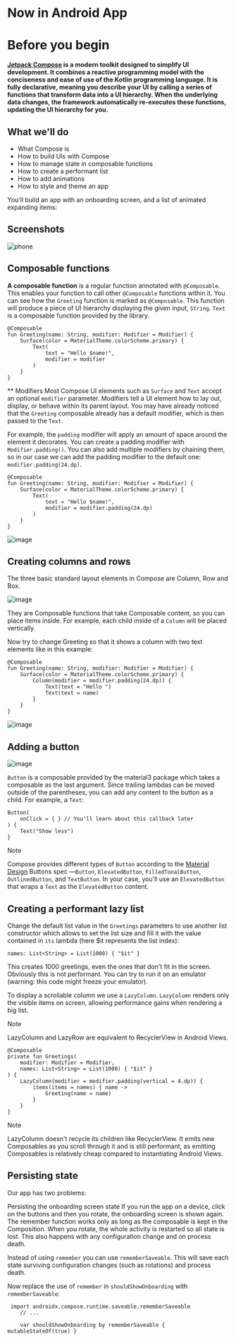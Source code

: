 Now in Android App
==================
# Before you begin
**[Jetpack Compose](https://developer.android.com/jetpack/compose) is a modern toolkit designed to simplify UI development. It combines a reactive programming model with the conciseness and ease of use of the Kotlin programming language. It is fully declarative, meaning you describe your UI by calling a series of functions that transform data into a UI hierarchy. When the underlying data changes, the framework automatically re-executes these functions, updating the UI hierarchy for you.**
## What we'll do
- What Compose is
- How to build UIs with Compose
- How to manage state in composable functions
- How to create a performant list
- How to add animations
- How to style and theme an app
  
You'll build an app with an onboarding screen, and a list of animated expanding items:

## Screenshots
![phone](https://github.com/oybekjon94/ComposeBasics/assets/91370134/37e5ba1c-f428-409f-97bf-f938fc74f050)
## Composable functions
**A composable function** is a regular function annotated with `@Composable`. This enables your function to call other `@Composable` functions within it. You can see how the `Greeting` function is marked as `@Composable`. This function will produce a piece of UI hierarchy displaying the given input, `String`. `Text` is a composable function provided by the library.

```
@Composable
fun Greeting(name: String, modifier: Modifier = Modifier) {
    Surface(color = MaterialTheme.colorScheme.primary) {
        Text(
            text = "Hello $name!",
            modifier = modifier
        )
    }
}
```

** Modifiers
Most Compose UI elements such as `Surface` and `Text` accept an optional `modifier` parameter. Modifiers tell a UI element how to lay out, display, or behave within its parent layout. You may have already noticed that the `Greeting` composable already has a default modifier, which is then passed to the `Text`.

For example, the `padding` modifier will apply an amount of space around the element it decorates. You can create a padding modifier with `Modifier.padding()`. You can also add multiple modifiers by chaining them, so in our case we can add the padding modifier to the default one: `modifier.padding(24.dp)`.

```
@Composable
fun Greeting(name: String, modifier: Modifier = Modifier) {
    Surface(color = MaterialTheme.colorScheme.primary) {
        Text(
            text = "Hello $name!",
            modifier = modifier.padding(24.dp)
        )
    }
}
```
![image](https://github.com/oybekjon94/ComposeBasics/assets/91370134/fe75236b-bda4-400d-85f1-6163f2c928f1)

## Creating columns and rows
The three basic standard layout elements in Compose are Column, Row and Box.

![image](https://github.com/oybekjon94/ComposeBasics/assets/91370134/fec669e3-45c8-4967-ba66-28e2dbc7fc6b)

They are Composable functions that take Composable content, so you can place items inside. For example, each child inside of a `Column` will be placed vertically.

Now try to change Greeting so that it shows a column with two text elements like in this example:

```
@Composable
fun Greeting(name: String, modifier: Modifier = Modifier) {
    Surface(color = MaterialTheme.colorScheme.primary) {
        Column(modifier = modifier.padding(24.dp)) {
            Text(text = "Hello ")
            Text(text = name)
        }
    }
}
```

![image](https://github.com/oybekjon94/ComposeBasics/assets/91370134/5258e999-10a8-41c5-a2d9-da9fa114cdb7)

## Adding a button
![image](https://github.com/oybekjon94/ComposeBasics/assets/91370134/c0dd0db8-86cf-467c-a422-41846d2443c5)

`Button` is a composable provided by the material3 package which takes a composable as the last argument. Since trailing lambdas can be moved outside of the parentheses, you can add any content to the button as a child. For example, a `Text`:
```
Button(
    onClick = { } // You'll learn about this callback later
) {
    Text("Show less")
}
```

> [!Note]
>  Compose provides different types of `Button` according to the [Material Design](https://m3.material.io/components/buttons/implementation/android) Buttons spec —`Button`, `ElevatedButton`, `FilledTonalButton`, `OutlinedButton`, and `TextButton`. In your case, you'll use an `ElevatedButton` that wraps a `Text` as the `ElevatedButton` content.

## Creating a performant lazy list
Change the default list value in the `Greetings` parameters to use another list constructor which allows to set the list size and fill it with the value contained in `its` lambda (here $it represents the list index):
```
names: List<String> = List(1000) { "$it" }
```
This creates 1000 greetings, even the ones that don't fit in the screen. Obviously this is not performant. You can try to run it on an emulator (warning: this code might freeze your emulator).

To display a scrollable column we use a `LazyColumn`. `LazyColumn` renders only the visible items on screen, allowing performance gains when rendering a big list.

> [!Note]
> LazyColumn and LazyRow are equivalent to RecyclerView in Android Views.

```
@Composable
private fun Greetings(
    modifier: Modifier = Modifier,
    names: List<String> = List(1000) { "$it" } 
) {
    LazyColumn(modifier = modifier.padding(vertical = 4.dp)) {
        items(items = names) { name ->
            Greeting(name = name)
        }
    }
}
```

> [!Note]
> LazyColumn doesn't recycle its children like RecyclerView. It emits new Composables as you scroll through it and is still performant, as emitting Composables is relatively cheap compared to instantiating Android Views.

## Persisting state
Our app has two problems:

Persisting the onboarding screen state
If you run the app on a device, click on the buttons and then you rotate, the onboarding screen is shown again. The remember function works only as long as the composable is kept in the Composition. When you rotate, the whole activity is restarted so all state is lost. This also happens with any configuration change and on process death.

Instead of using `remember` you can use `rememberSaveable`. This will save each state surviving configuration changes (such as rotations) and process death.

Now replace the use of `remember` in `shouldShowOnboarding` with `rememberSaveable`:
```
 import androidx.compose.runtime.saveable.rememberSaveable
    // ...

    var shouldShowOnboarding by rememberSaveable { mutableStateOf(true) }
```
